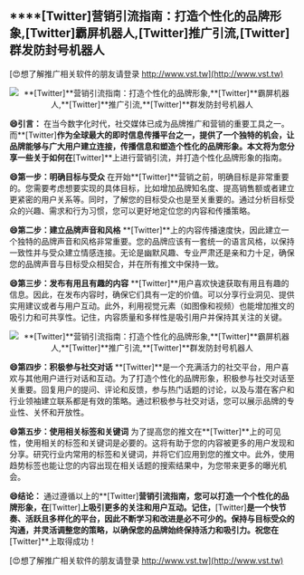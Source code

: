 ## ****[Twitter]**营销引流指南：打造个性化的品牌形象,**[Twitter]**霸屏机器人,**[Twitter]**推广引流,**[Twitter]**群发防封号机器人**

[😍想了解推广相关软件的朋友请登录 http://www.vst.tw](http://www.vst.tw)

 <center><img src="https://vst.tw/MP4/tuiguang/png/2.png" alt="**[Twitter]**营销引流指南：打造个性化的品牌形象,**[Twitter]**霸屏机器人,**[Twitter]**推广引流,**[Twitter]**群发防封号机器人"></center>

**😄引言：**
在当今数字化时代，社交媒体已成为品牌推广和营销的重要工具之一。而**[Twitter]**作为全球最大的即时信息传播平台之一，提供了一个独特的机会，让品牌能够与广大用户建立连接，传播信息和塑造个性化的品牌形象。本文将为您分享一些关于如何在**[Twitter]**上进行营销引流，并打造个性化品牌形象的指南。

**😄第一步：明确目标与受众**
在开始**[Twitter]**营销之前，明确目标是非常重要的。您需要考虑想要实现的具体目标，比如增加品牌知名度、提高销售额或者建立更紧密的用户关系等。同时，了解您的目标受众也是至关重要的。通过分析目标受众的兴趣、需求和行为习惯，您可以更好地定位您的内容和传播策略。

**😄第二步：建立品牌声音和风格**
**[Twitter]**上的内容传播速度快，因此建立一个独特的品牌声音和风格非常重要。您的品牌应该有一套统一的语言风格，以保持一致性并与受众建立情感连接。无论是幽默风趣、专业严肃还是亲和力十足，确保您的品牌声音与目标受众相契合，并在所有推文中保持一致。

**😄第三步：发布有用且有趣的内容**
**[Twitter]**用户喜欢快速获取有用且有趣的信息。因此，在发布内容时，确保它们具有一定的价值。可以分享行业洞见、提供实用建议或者与用户互动。此外，利用视觉元素（如图像和视频）也能增加推文的吸引力和可共享性。记住，内容质量和多样性是吸引用户并保持其关注的关键。

 <center><img src="https://vst.tw/MP4/tuiguang/png/6.png" alt="**[Twitter]**营销引流指南：打造个性化的品牌形象,**[Twitter]**霸屏机器人,**[Twitter]**推广引流,**[Twitter]**群发防封号机器人"></center>

**😄第四步：积极参与社交对话**
**[Twitter]**是一个充满活力的社交平台，用户喜欢与其他用户进行对话和互动。为了打造个性化的品牌形象，积极参与社交对话至关重要。回复用户的提问、评论和反馈，参与热门话题的讨论，以及与潜在客户和行业领袖建立联系都是有效的策略。通过积极参与社交对话，您可以展示品牌的专业性、关怀和开放性。

**😄第五步：使用相关标签和关键词**
为了提高您的推文在**[Twitter]**上的可见性，使用相关的标签和关键词是必要的。这将有助于您的内容被更多的用户发现和分享。研究行业内常用的标签和关键词，并将它们应用到您的推文中。此外，使用趋势标签也能让您的内容出现在相关话题的搜索结果中，为您带来更多的曝光机会。

**😄结论：**
通过遵循以上的**[Twitter]**营销引流指南，您可以打造一个个性化的品牌形象，在**[Twitter]**上吸引更多的关注和用户互动。记住，**[Twitter]**是一个快节奏、活跃且多样化的平台，因此不断学习和改进是必不可少的。保持与目标受众的沟通，并灵活调整您的策略，以确保您的品牌始终保持活力和吸引力。祝您在**[Twitter]**上取得成功！

[😍想了解推广相关软件的朋友请登录 http://www.vst.tw](http://www.vst.tw)



